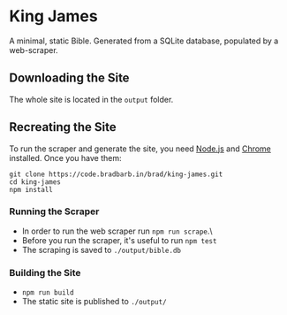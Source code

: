 # King James
A minimal, static Bible. Generated from a SQLite database, populated by a web-scraper.

## Downloading the Site
The whole site is located in the `output` folder.

## Recreating the Site
To run the scraper and generate the site, you need [Node.js](https://nodejs.org/en/) and [Chrome](https://www.google.es/chrome/index.html) installed. Once you have them:
```
git clone https://code.bradbarb.in/brad/king-james.git
cd king-james
npm install
```

### Running the Scraper
- In order to run the web scraper run `npm run scrape`.\
- Before you run the scraper, it's useful to run `npm test`
- The scraping is saved to `./output/bible.db`

### Building the Site
- `npm run build`
- The static site is published to `./output/`
